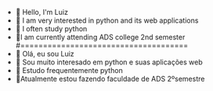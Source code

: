 - 👋 Hello, I'm Luiz 
- 👀 I am very interested in python and its web applications
- 🌱 I often study python
- 📝I am currently attending ADS college 2nd semester
  #=====================================
 - 👋 Olá, eu sou Luiz 
- 👀 Sou muito interesado em python e suas aplicações web
- 🌱 Estudo frequentemente python
- 📝Atualmente estou fazendo faculdade de ADS 2ºsemestre



<!---
LuizGustavo134/LuizGustavo134 is a ✨ special ✨ repository because its `README.md` (this file) appears on your GitHub profile.
You can click the Preview link to take a look at your changes.
--->
